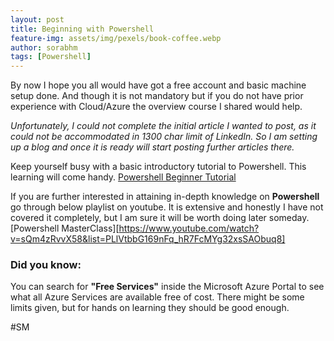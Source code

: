 ```yaml
---
layout: post
title: Beginning with Powershell
feature-img: assets/img/pexels/book-coffee.webp
author: sorabhm
tags: [Powershell]
---
```


By now I hope you all would have got a free account and basic machine setup done. And though it is not mandatory but if you do not have prior experience with Cloud/Azure the overview course I shared would help.

_Unfortunately, I could not complete the initial article I wanted to post, as it could not be accommodated in 1300 char limit of LinkedIn. So I am setting up a blog and once it is ready will start posting further articles there._

Keep yourself busy with a basic introductory tutorial to Powershell. This learning will come handy.
[Powershell Beginner Tutorial](https://www.varonis.com/blog/windows-powershell-tutorials/)

If you are further interested in attaining in-depth knowledge on **Powershell** go through below playlist on youtube. It is extensive and honestly I have not covered it completely, but I am sure it will be worth doing later someday.
[Powershell MasterClass][https://www.youtube.com/watch?v=sQm4zRvvX58&list=PLlVtbbG169nFq_hR7FcMYg32xsSAObuq8]

### Did you know: 
You can search for **"Free Services"** inside the Microsoft Azure Portal to see what all Azure Services are available free of cost. There might be some limits given, but for hands on learning they should be good enough.

#SM